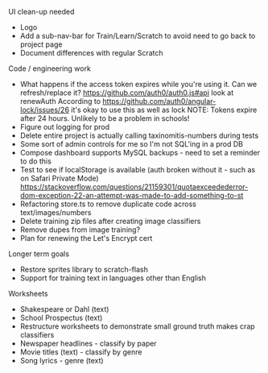 UI clean-up needed
* Logo
* Add a sub-nav-bar for Train/Learn/Scratch to avoid need to go back to project page
* Document differences with regular Scratch

Code / engineering work
* What happens if the access token expires while you're using it. Can we refresh/replace it?
   https://github.com/auth0/auth0.js#api look at renewAuth
   According to https://github.com/auth0/angular-lock/issues/26 it's okay to use this as well as lock
   NOTE: Tokens expire after 24 hours. Unlikely to be a problem in schools!
* Figure out logging for prod
* Delete entire project is actually calling taxinomitis-numbers during tests
* Some sort of admin controls for me so I'm not SQL'ing in a prod DB
* Compose dashboard supports MySQL backups - need to set a reminder to do this
* Test to see if localStorage is available (auth broken without it - such as on Safari Private Mode)
   https://stackoverflow.com/questions/21159301/quotaexceedederror-dom-exception-22-an-attempt-was-made-to-add-something-to-st
* Refactoring store.ts to remove duplicate code across text/images/numbers
* Delete training zip files after creating image classifiers
* Remove dupes from image training?
* Plan for renewing the Let's Encrypt cert

Longer term goals
* Restore sprites library to scratch-flash
* Support for training text in languages other than English

Worksheets
* Shakespeare or Dahl (text)
* School Prospectus (text)
* Restructure worksheets to demonstrate small ground truth makes crap classifiers
* Newspaper headlines - classify by paper
* Movie titles (text) - classify by genre
* Song lyrics - genre (text)
